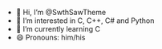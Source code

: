 - 👋 Hi, I’m @SwthSawTheme
- 👀 I’m interested in C, C++, C# and Python 
- 🌱 I’m currently learning C
- 😄 Pronouns: him/his

<!---
SwthSawTheme/SwthSawTheme is a ✨ special ✨ repository because its `README.md` (this file) appears on your GitHub profile.
You can click the Preview link to take a look at your changes.
--->
